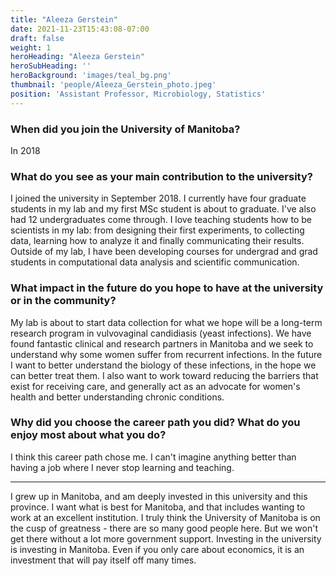```yaml
---
title: "Aleeza Gerstein"
date: 2021-11-23T15:43:08-07:00
draft: false
weight: 1
heroHeading: "Aleeza Gerstein"
heroSubHeading: ''
heroBackground: 'images/teal_bg.png'
thumbnail: 'people/Aleeza_Gerstein_photo.jpeg'
position: 'Assistant Professor, Microbiology, Statistics'
---
```


### When did you join the University of Manitoba?

In 2018

### What do you see as your main contribution to the university?

I joined the university in September 2018. I currently have four graduate students in my lab and my first MSc student is about to graduate. I've also had 12 undergraduates come through. I love teaching students how to be scientists in my lab: from designing their first experiments, to collecting data, learning how to analyze it and finally communicating their results. Outside of my lab, I have been developing courses for undergrad and grad students in computational data analysis and scientific communication.

### What impact in the future do you hope to have at the university or in the community?

My lab is about to start data collection for what we hope will be a long-term research program in vulvovaginal candidiasis (yeast infections). We have found fantastic clinical and research partners in Manitoba and we seek to understand why some women suffer from recurrent infections. In the future I want to better understand the biology of these infections, in the hope we can better treat them. I also want to work toward reducing the barriers that exist for receiving care, and generally act as an advocate for women's health and better understanding chronic conditions.

### Why did you choose the career path you did? What do you enjoy most about what you do?

I think this career path chose me. I can't imagine anything better than having a job where I never stop learning and teaching. 

---

I grew up in Manitoba, and am deeply invested in this university and this province. I want what is best for Manitoba, and that includes wanting to work at an excellent institution. I truly think the University of Manitoba is on the cusp of greatness - there are so many good people here. But we won't get there without a lot more government support. Investing in the university is investing in Manitoba. Even if you only care about economics, it is an investment that will pay itself off many times.